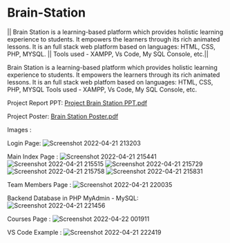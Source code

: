 # Brain-Station
|| Brain Station is a learning-based platform which provides holistic learning experience to students. It empowers the learners through its rich animated lessons. It is an full stack web platform based on languages: HTML, CSS, PHP, MYSQL. || Tools used - XAMPP, Vs Code, My SQL Console, etc.||


Brain Station is a learning-based platform which provides holistic learning experience to students. It empowers the learners through its rich animated lessons.
It is an full stack web platfom based on languages: HTML, CSS, PHP, MYSQL
Tools used - XAMPP, Vs Code, My SQL Console, etc.


Project Report PPT:
[Project Brain Station PPT.pdf](https://github.com/AayushDev-02/Brain-Station/files/9836373/Project.Brain.Station.PPT.pdf)

Project Poster:
[Brain Station Poster.pdf](https://github.com/AayushDev-02/Brain-Station/files/9839418/Brain.Station.Poster.pdf)


Images :

Login Page: 
![Screenshot 2022-04-21 213203](https://user-images.githubusercontent.com/105657470/197133784-2e6a64fc-73f4-4192-ad26-7fa4b4c84229.jpg)

Main Index Page : 
![Screenshot 2022-04-21 215441](https://user-images.githubusercontent.com/105657470/197133871-a60917b8-35c8-41c9-86d2-ce7660ddf496.jpg)
![Screenshot 2022-04-21 215515](https://user-images.githubusercontent.com/105657470/197133886-c1b16776-056a-4a3f-a173-5742120ccd34.jpg)
![Screenshot 2022-04-21 215729](https://user-images.githubusercontent.com/105657470/197133903-ada0f648-51fe-4bbf-bcdb-eb8c5e7ef676.jpg)
![Screenshot 2022-04-21 215758](https://user-images.githubusercontent.com/105657470/197133909-bd6d619f-35fc-4eaf-9545-d8c8a20720c7.jpg)
![Screenshot 2022-04-21 215831](https://user-images.githubusercontent.com/105657470/197133923-1e220a00-867f-43fd-be46-a4ab0bae412f.jpg)


Team Members Page :
![Screenshot 2022-04-21 220035](https://user-images.githubusercontent.com/105657470/197133960-0b48efea-1d7e-4f0c-b867-454164a90d61.jpg)


Backend Database in PHP MyAdmin - MySQL:
![Screenshot 2022-04-21 221456](https://user-images.githubusercontent.com/105657470/197134092-018f3156-6843-4272-9554-7687f2cebfc8.jpg)


Courses Page :
![Screenshot 2022-04-22 001911](https://user-images.githubusercontent.com/105657470/197134139-4e573268-d4b2-4ead-8f5b-93edc717dd5a.jpg)

VS Code Example :
![Screenshot 2022-04-21 222419](https://user-images.githubusercontent.com/105657470/197134252-4d769295-98a1-4cdd-b3cc-199e10a2827f.jpg)

